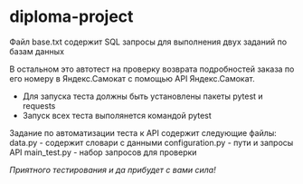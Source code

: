 # diploma-project
Файл base.txt содержит SQL запросы для выполнения двух заданий по базам данных

В остальном это автотест на проверку возврата подробностей заказа по его номеру в Яндекс.Самокат с помощью API Яндекс.Самокат.
- Для запуска теста должны быть установлены пакеты pytest и requests
- Запуск всех теста выполянется командой pytest

Задание по автоматизации теста к API содержит следующие файлы:
data.py - содержит словари с данными
configuration.py - пути и запросы API
main_test.py - набор запросов для проверки

*Приятного тестирования и да прибудет с вами сила!*


